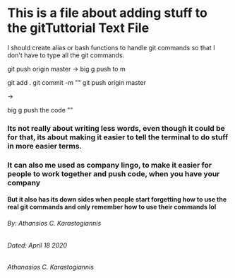 # This is a file about adding stuff to the gitTuttorial Text File #

I should create alias or bash functions to handle git commands so that I don't have to type all the git commands.

git push origin master -> big g push to m

git add .
git commit -m "<descriptive text here>"
git push origin master

->

big g push the code  "<descriptive text here>"

### Its not really about writing less words, even though it could be for that, its about making it easier to tell the terminal to do stuff in more easier terms. ###

### It can also me used as company lingo, to make it easier for people to work together and push code, when you have your company ###

#### But it also has its down sides when people start forgetting how to use the real git commands and only remember how to use their commands lol ####

###### By: Athansios C. Karastogiannis ######
###### Dated: April 18 2020 ######
###### Athanasios C. Karastogiannis ######
